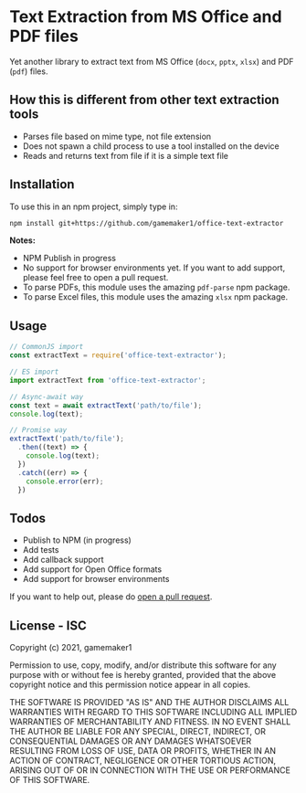 # Text Extraction from MS Office and PDF files

Yet another library to extract text from MS Office (`docx`, `pptx`, `xlsx`) and PDF (`pdf`) files.

## How this is different from other text extraction tools

- Parses file based on mime type, not file extension
- Does not spawn a child process to use a tool installed on the device
- Reads and returns text from file if it is a simple text file

## Installation

To use this in an npm project, simply type in:

```sh
npm install git+https://github.com/gamemaker1/office-text-extractor
```

**Notes:**

- NPM Publish in progress
- No support for browser environments yet. If you want to add support, please feel free to open a pull request.
- To parse PDFs, this module uses the amazing `pdf-parse` npm package.
- To parse Excel files, this module uses the amazing `xlsx` npm package.

## Usage

```js
// CommonJS import
const extractText = require('office-text-extractor');

// ES import
import extractText from 'office-text-extractor';

// Async-await way
const text = await extractText('path/to/file');
console.log(text);

// Promise way
extractText('path/to/file');
  .then((text) => {
    console.log(text);
  })
  .catch((err) => {
    console.error(err);
  })
```

## Todos

- Publish to NPM (in progress)
- Add tests
- Add callback support
- Add support for Open Office formats
- Add support for browser environments

If you want to help out, please do [open a pull request](https://github.com/gamemaker1/office-text-extractor/pulls).

## License - ISC

Copyright (c) 2021, gamemaker1

Permission to use, copy, modify, and/or distribute this software for any
purpose with or without fee is hereby granted, provided that the above
copyright notice and this permission notice appear in all copies.

THE SOFTWARE IS PROVIDED "AS IS" AND THE AUTHOR DISCLAIMS ALL WARRANTIES
WITH REGARD TO THIS SOFTWARE INCLUDING ALL IMPLIED WARRANTIES OF
MERCHANTABILITY AND FITNESS. IN NO EVENT SHALL THE AUTHOR BE LIABLE FOR
ANY SPECIAL, DIRECT, INDIRECT, OR CONSEQUENTIAL DAMAGES OR ANY DAMAGES
WHATSOEVER RESULTING FROM LOSS OF USE, DATA OR PROFITS, WHETHER IN AN
ACTION OF CONTRACT, NEGLIGENCE OR OTHER TORTIOUS ACTION, ARISING OUT OF
OR IN CONNECTION WITH THE USE OR PERFORMANCE OF THIS SOFTWARE.
